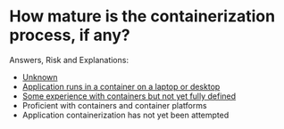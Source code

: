 # How mature is the containerization process, if any?

Answers, Risk and Explanations:

* [Unknown](./05-app-cross-cutting-concerns/appcccq06/exp01.md)<div class="risk-box unknown"></div>
* [Application runs in a container on a laptop or desktop](./05-app-cross-cutting-concerns/appcccq06/exp02.md)<div class="risk-box high"></div>
* [Some experience with containers but not yet fully defined](./05-app-cross-cutting-concerns/appcccq06/exp03.md)<div class="risk-box high"></div>
* Proficient with containers and container platforms<div class="risk-box low"></div>
* Application containerization has not yet been attempted<div class="risk-box low"></div>
